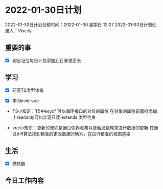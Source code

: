 # 2022-01-30日计划

2022-01-30日计划创建时间：2022-01-30 星期日  12:27
2022-01-30日计划创建人：Vixcity

## 重要的事
- [x] 别忘记给每日计划添加到目录里面去

## 学习
- [x] 研究TS类型体操
- [x] 学习mini-vue
	
	
- TS小知识：TS中keyof 可以循环接口的对应的属性
					 在对象的属性前面吗添加上readonly可以实现只读
					 extends 类型约束

- vue小知识：更新的流程是通过依赖收集以及触发依赖来进行数据的更新
					   在通过diff算法找到精准的更改数据的地方，在进行精准的视图渲染

## 生活
- [x] 做核酸

## 今日工作内容

